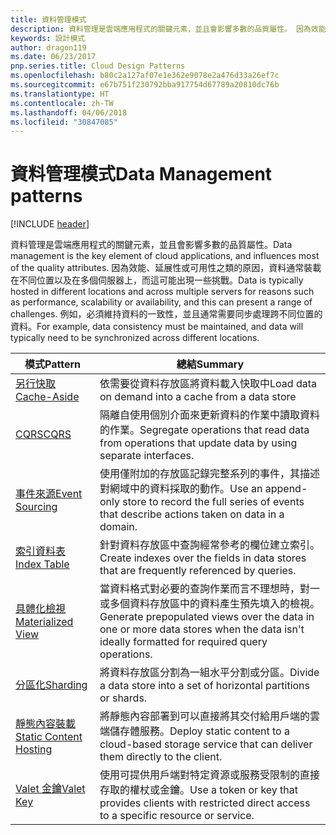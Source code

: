 ```yaml
---
title: 資料管理模式
description: 資料管理是雲端應用程式的關鍵元素，並且會影響多數的品質屬性。 因為效能、延展性或可用性之類的原因，資料通常裝載在不同位置以及在多個伺服器上，而這可能出現一些挑戰。 例如，必須維持資料的一致性，並且通常需要同步處理跨不同位置的資料。
keywords: 設計模式
author: dragon119
ms.date: 06/23/2017
pnp.series.title: Cloud Design Patterns
ms.openlocfilehash: b80c2a127af07e1e362e9078e2a476d33a26ef7c
ms.sourcegitcommit: e67b751f230792bba917754d67789a20810dc76b
ms.translationtype: HT
ms.contentlocale: zh-TW
ms.lasthandoff: 04/06/2018
ms.locfileid: "30847085"
---
```

# <a name="data-management-patterns"></a><span data-ttu-id="a5ca3-106">資料管理模式</span><span class="sxs-lookup"><span data-stu-id="a5ca3-106">Data Management patterns</span></span>

[!INCLUDE [header](../../_includes/header.md)]

<span data-ttu-id="a5ca3-107">資料管理是雲端應用程式的關鍵元素，並且會影響多數的品質屬性。</span><span class="sxs-lookup"><span data-stu-id="a5ca3-107">Data management is the key element of cloud applications, and influences most of the quality attributes.</span></span> <span data-ttu-id="a5ca3-108">因為效能、延展性或可用性之類的原因，資料通常裝載在不同位置以及在多個伺服器上，而這可能出現一些挑戰。</span><span class="sxs-lookup"><span data-stu-id="a5ca3-108">Data is typically hosted in different locations and across multiple servers for reasons such as performance, scalability or availability, and this can present a range of challenges.</span></span> <span data-ttu-id="a5ca3-109">例如，必須維持資料的一致性，並且通常需要同步處理跨不同位置的資料。</span><span class="sxs-lookup"><span data-stu-id="a5ca3-109">For example, data consistency must be maintained, and data will typically need to be synchronized across different locations.</span></span>


|                        <span data-ttu-id="a5ca3-110">模式</span><span class="sxs-lookup"><span data-stu-id="a5ca3-110">Pattern</span></span>                         |                                                                  <span data-ttu-id="a5ca3-111">總結</span><span class="sxs-lookup"><span data-stu-id="a5ca3-111">Summary</span></span>                                                                  |
|--------------------------------------------------------|-------------------------------------------------------------------------------------------------------------------------------------------|
|            [<span data-ttu-id="a5ca3-112">另行快取</span><span class="sxs-lookup"><span data-stu-id="a5ca3-112">Cache-Aside</span></span>](../cache-aside.md)            |                                            <span data-ttu-id="a5ca3-113">依需要從資料存放區將資料載入快取中</span><span class="sxs-lookup"><span data-stu-id="a5ca3-113">Load data on demand into a cache from a data store</span></span>                                             |
|                   [<span data-ttu-id="a5ca3-114">CQRS</span><span class="sxs-lookup"><span data-stu-id="a5ca3-114">CQRS</span></span>](../cqrs.md)                   |                    <span data-ttu-id="a5ca3-115">隔離自使用個別介面來更新資料的作業中讀取資料的作業。</span><span class="sxs-lookup"><span data-stu-id="a5ca3-115">Segregate operations that read data from operations that update data by using separate interfaces.</span></span>                     |
|         [<span data-ttu-id="a5ca3-116">事件來源</span><span class="sxs-lookup"><span data-stu-id="a5ca3-116">Event Sourcing</span></span>](../event-sourcing.md)         |               <span data-ttu-id="a5ca3-117">使用僅附加的存放區記錄完整系列的事件，其描述對網域中的資料採取的動作。</span><span class="sxs-lookup"><span data-stu-id="a5ca3-117">Use an append-only store to record the full series of events that describe actions taken on data in a domain.</span></span>               |
|            [<span data-ttu-id="a5ca3-118">索引資料表</span><span class="sxs-lookup"><span data-stu-id="a5ca3-118">Index Table</span></span>](../index-table.md)            |                         <span data-ttu-id="a5ca3-119">針對資料存放區中查詢經常參考的欄位建立索引。</span><span class="sxs-lookup"><span data-stu-id="a5ca3-119">Create indexes over the fields in data stores that are frequently referenced by queries.</span></span>                          |
|      [<span data-ttu-id="a5ca3-120">具體化檢視</span><span class="sxs-lookup"><span data-stu-id="a5ca3-120">Materialized View</span></span>](../materialized-view.md)      | <span data-ttu-id="a5ca3-121">當資料格式對必要的查詢作業而言不理想時，對一或多個資料存放區中的資料產生預先填入的檢視。</span><span class="sxs-lookup"><span data-stu-id="a5ca3-121">Generate prepopulated views over the data in one or more data stores when the data isn't ideally formatted for required query operations.</span></span> |
|               [<span data-ttu-id="a5ca3-122">分區化</span><span class="sxs-lookup"><span data-stu-id="a5ca3-122">Sharding</span></span>](../sharding.md)               |                                    <span data-ttu-id="a5ca3-123">將資料存放區分割為一組水平分割或分區。</span><span class="sxs-lookup"><span data-stu-id="a5ca3-123">Divide a data store into a set of horizontal partitions or shards.</span></span>                                     |
| [<span data-ttu-id="a5ca3-124">靜態內容裝載</span><span class="sxs-lookup"><span data-stu-id="a5ca3-124">Static Content Hosting</span></span>](../static-content-hosting.md) |                   <span data-ttu-id="a5ca3-125">將靜態內容部署到可以直接將其交付給用戶端的雲端儲存體服務。</span><span class="sxs-lookup"><span data-stu-id="a5ca3-125">Deploy static content to a cloud-based storage service that can deliver them directly to the client.</span></span>                    |
|              [<span data-ttu-id="a5ca3-126">Valet 金鑰</span><span class="sxs-lookup"><span data-stu-id="a5ca3-126">Valet Key</span></span>](../valet-key.md)              |                 <span data-ttu-id="a5ca3-127">使用可提供用戶端對特定資源或服務受限制的直接存取的權杖或金鑰。</span><span class="sxs-lookup"><span data-stu-id="a5ca3-127">Use a token or key that provides clients with restricted direct access to a specific resource or service.</span></span>                 |

